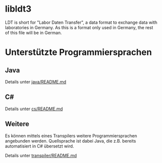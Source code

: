 # libldt3

LDT is short for "Labor Daten Transfer", a data format to exchange data with
laboratories in Germany. As this is a format only used in Germany, the rest
of this file will be in German.

# Unterstützte Programmiersprachen

## Java

Details unter [java/README.md](java/README.md)

## C#

Details unter [cs/README.md](cs/README.md)

## Weitere

Es können mittels eines Transpilers weitere Programmiersprachen angebunden
werden. Quellsprache ist dabei Java, die z.B. bereits automatisiert in C#
übersetzt wird.

Details unter [transpiler/README.md](transpiler/README.md)
